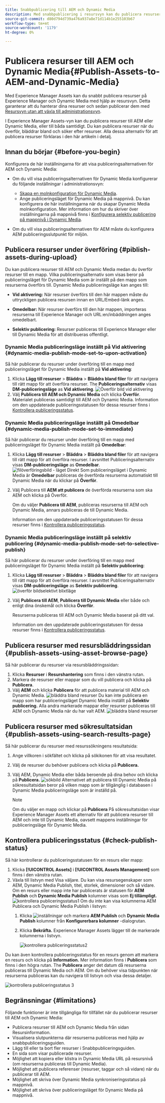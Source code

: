 ```yaml
---
title: Snabbpublicering till AEM och Dynamic Media
description: Med snabbpublicering i resursvyn kan du publicera resurser till AEM och dynamiska medier samtidigt eller separat. Du kan välja resurser och mappar och välja att publicera till Dynamic Media eller AEM.
source-git-commit: d80d794d739a476a937a8e71d114b1e255103b67
workflow-type: tm+mt
source-wordcount: '1179'
ht-degree: 0%

---
```



# Publicera resurser till AEM och Dynamic Media{#Publish-Assets-to-AEM-and-Dynamic-Media}

Med Experience Manager Assets kan du snabbt publicera resurser på Experience Manager och Dynamic Media med hjälp av resursvyn. Detta garanterar att du hanterar dina resurser och sedan publicerar dem med [Resursvyn utan att växla till administrationsvyn](/help/assets/overview.md##persona-based-experiences).

I Experience Manager Assets-vyn kan du publicera resurser till AEM eller Dynamic Media, eller till båda samtidigt. Du kan publicera resurser när du överför, bläddrar bland och söker efter resurser. Alla dessa alternativ för att publicera resurser förklaras i den här artikeln i detalj.

## Innan du börjar {#before-you-begin}

Konfigurera de här inställningarna för att visa publiceringsalternativen för AEM och Dynamic Media:

* Om du vill visa publiceringsalternativen för Dynamic Media konfigurerar du följande inställningar i administrationsvyn:

   * [Skapa en molnkonfiguration för Dynamic Media](/help/assets/dynamic-media/config-dm.md#configuring-dynamic-media-cloud-services).
   * Ange publiceringsläget för Dynamic Media på mappnivå. Du kan konfigurera de här inställningarna när du skapar Dynamic Media molnkonfiguration. Mer information om hur du skriver över inställningarna på mappnivå finns i [Konfigurera selektiv publicering på mappnivå i Dynamic Media](/help/assets/dynamic-media/selective-publishing.md).

* Om du vill visa publiceringsalternativen för AEM måste du konfigurera AEM publiceringsslutpunkt för miljön.

## Publicera resurser under överföring {#piblish-assets-during-upload}

Du kan publicera resurser till AEM och Dynamic Media medan du överför resurser till en mapp. Vilka publiceringsalternativ som visas beror på publiceringsläget för Dynamic Media som är inställt på den mapp som resurserna överförs till. Dynamic Media publiceringsläge kan anges till:

* **Vid aktivering:** När resurser överförs till den här mappen måste du uttryckligen publicera resursen innan en URL/Embed-länk anges.

* **Omedelbar:** När resurser överförs till den här mappen, importeras resurserna till Experience Manager och URL:en/inbäddningen anges omedelbart.
* **Selektiv publicering:** Resurser publiceras till Experience Manager eller till Dynamic Media för att distribueras offentligt.

### Dynamic Media publiceringsläge inställt på Vid aktivering {#dynamic-media-publish-mode-set-to-upon-activation}

Så här publicerar du resurser under överföring till en mapp med publiceringsläget för Dynamic Media inställt på **Vid aktivering**:

1. Klicka **Lägg till resurser** > **Bläddra** > **Bläddra bland filer** för att navigera till rätt mapp för att överföra resurser. The **Publiceringsalternativ** visas **DM-publiceringsläge** as **Vid aktivering**.
   ![Överför bild vid aktivering](/help/assets/assets/upload-upon-activation.png)
2. Välj **Publicera till AEM och Dynamic Media** och klicka **Överför**. Materialet publiceras samtidigt till AEM och Dynamic Media. Information om den uppdaterade publiceringsstatusen för dessa resurser finns i [Kontrollera publiceringsstatus](#check-publish-status).

### Dynamic Media publiceringsläge inställt på Omedelbar {#dynamic-media-publish-mode-set-to-immediate}

Så här publicerar du resurser under överföring till en mapp med publiceringsläget för Dynamic Media inställt på **Omedelbar**:

1. Klicka **Lägg till resurser** > **Bläddra** > **Bläddra bland filer** för att navigera till rätt mapp för att överföra resurser. I avsnittet Publiceringsalternativ visas **DM-publiceringsläge** as **Omedelbar**.
   ![filöverföringsbild - läget Direkt](/help/assets/assets/upload-immediate-mode.png)
Som publiceringsläget i Dynamic Media är **Omedelbar** publiceras de överförda resurserna automatiskt till Dynamic Media när du klickar på **Överför**.

2. Välj Publicera till **AEM att publicera** de överförda resurserna som ska AEM och klicka på Överför.

   Om du väljer **Publicera till AEM**, publiceras resurserna till AEM och Dynamic Media, annars publiceras de till Dynamic Media.

   Information om den uppdaterade publiceringsstatusen för dessa resurser finns i [Kontrollera publiceringsstatus](#check-publish-status).

### Dynamic Media publiceringsläge inställt på selektiv publicering {#dynamic-media-publish-mode-set-to-selective-publish}

Så här publicerar du resurser under överföring till en mapp med publiceringsläget för Dynamic Media inställt på **Selektiv publicering**:

1. Klicka **Lägg till resurser** > **Bläddra** > **Bläddra bland filer** för att navigera till rätt mapp för att överföra resurser. I avsnittet Publiceringsalternativ visas **DM-publiceringsläge** as **Selektiv publicering**.
   ![överför bildselektivt blixtläge](/help/assets/assets/upload-image-selective-publish-mode.png)

2. Välj **Publicera till AEM**, **Publicera till Dynamic Media** eller både och enligt dina önskemål och klicka **Överför**.

   Resurserna publiceras till AEM och Dynamic Media baserat på ditt val.

   Information om den uppdaterade publiceringsstatusen för dessa resurser finns i [Kontrollera publiceringsstatus](#check-publish-status).

## Publicera resurser med resursbläddringssidan {#publish-assets-using-asset-browse-page}

Så här publicerar du resurser via resursbläddringssidan:

1. Klicka **Resurser** i **Resurshantering** som finns i den vänstra rutan.
2. Markera de resurser eller mappar som du vill publicera och klicka på **Publicera**.
3. Välj **AEM** och klicka **Publicera** för att publicera material till AEM och Dynamic Media.
   ![bläddra bland resurser](/help/assets/assets/assets-browse-1.png)
Du kan inte publicera en mapp som har publiceringsläget Dynamic Media inställt på **Selektiv publicering.** Alla andra markerade mappar eller resurser publiceras till AEM och Dynamic Media när du har valt AEM.
   ![bläddra bland resurser](/help/assets/assets/assets-browse-2.png)

## Publicera resurser med sökresultatsidan {#publish-assets-using-search-results-page}

Så här publicerar du resurser med resurssökningens resultatsida:

1. Ange villkoren i sökfältet och klicka på sökikonen för att visa resultatet.
2. Välj de resurser du behöver publicera och klicka på **Publicera.**
3. Välj AEM, Dynamic Media eller båda beroende på dina behov och klicka på **Publicera.**
   ![sökbild](/help/assets/assets/search-image1.png)
Alternativet att publicera till Dynamic Media på sökresultatsidan beror på vilken mapp som är tillgänglig i databasen i Dynamic Media publiceringsläge som är inställd på.

   >[!NOTE]
   >
   >Om du väljer en mapp och klickar på **Publicera** På sökresultatsidan visar Experience Manager Assets ett alternativ för att publicera resurser till AEM och inte till Dynamic Media, oavsett mappens inställningar för publiceringsläge för Dynamic Media.

## Kontrollera publiceringsstatus {#check-publish-status}

Så här kontrollerar du publiceringsstatusen för en resurs eller mapp:

1. Klicka **[!UICONTROL Assets]** i **[!UICONTROL Assets Management]** som finns i den vänstra rutan.
2. Växla till listvyn med Visa väljare. Du kan visa resursegenskaper som AEM, Dynamic Media Publish, titel, storlek, dimensioner och så vidare.\
   Om en resurs eller mapp inte har publicerats är statusen för **AEM Publish** och **Dynamic Media Publish** kolumner visas som **Ej tillämpligt.**
   ![kontrollera publiceringsstatus1](/help/assets/assets/check-publish-status1.png)
Om du inte kan visa kolumnerna AEM Publicera och Dynamic Media Publish i listvyn:
   1. Klicka ![inställningar](/help/assets/assets/settings-icon.svg) och markera **AEM Publish** och **Dynamic Media Publish** kolumner från **Konfigurerbara kolumner** -dialogrutan.
   2. Klicka **Bekräfta.** Experience Manager Assets lägger till de markerade kolumnerna i listvyn.

      ![kontrollera publiceringsstatus2](/help/assets/assets/check-publish-status2.png)

Du kan även kontrollera publiceringsstatus för en resurs genom att markera en resurs och klicka på **Information.** Mer information finns i **Publicera** som finns i den högra rutan. The **Publicera** anger det datum då resurserna publiceras till Dynamic Media och AEM. Om du behöver visa tidpunkten när resurserna publiceras kan du navigera till listvyn och visa dessa detaljer.

![kontrollera publiceringsstatus 3](/help/assets/assets/check-publish-status3.png)

## Begränsningar {#limitations}

Följande funktioner är inte tillgängliga för tillfället när du publicerar resurser till AEM och Dynamic Media:

* Publicera resurser till AEM och Dynamic Media från sidan Resursinformation.
* Visualisera slutpunkterna där resurserna publiceras med hjälp av snabbpubliceringsguiden.
* Lägg till eller ta bort fler resurser i Snabbpubliceringsguiden.
* En sida som visar publicerade resurser.
* Möjlighet att kopiera eller klistra in Dynamic Media URL på resursnivå (om resurserna publiceras till Dynamic Media).
* Möjlighet att publicera referenser (resurser, taggar och så vidare) när du publicerar till AEM.
* Möjlighet att skriva över Dynamic Media synkroniseringsstatus på mappnivå.
* Möjlighet att skriva över publiceringsläget för Dynamic Media på mappnivå.